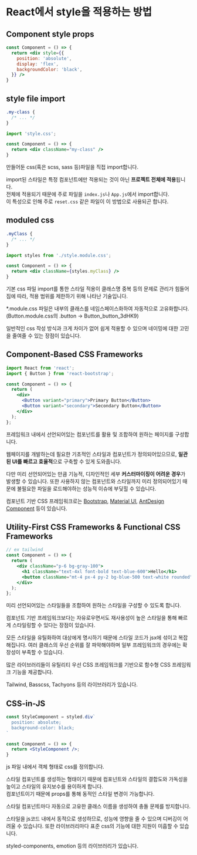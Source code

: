 # React에서 style을 적용하는 방법

## Component style props

```jsx
const Component = () => {
  return <div style={{
    position: 'absolute',
    display: 'flex',
    backgroundColor: 'black',
  }} />
}
```

## style file import

```css
.my-class {
  /* ... */
}
```
```jsx
import 'style.css';

const Component = () => {
  return <div className="my-class" />
}
```
만들어둔 css(혹은 scss, sass 등)파일을 직접 import합니다.

import된 스타일은 특정 컴포넌트에만 적용되는 것이 아닌 **프로젝트 전체에 적용**됩니다.  
전체에 적용되기 때문에 주로 파일을 `index.js`나 `App.js`에서 import합니다.  
이 특성으로 인해 주로 `reset.css` 같은 파일이 이 방법으로 사용되곤 합니다.

## moduled css

```css
.myClass {
  /* ... */
}
```
```jsx
import styles from './style.module.css';

const Component = () => {
  return <div className={styles.myClass} />
}
```

기본 css 파일 import를 통한 스타일 적용이 클래스명 중복 등의 문제로 관리가 힘들어짐에 따라, 적용 범위를 제한하기 위해 나타난 기술입니다.

*.module.css 파일은 내부의 클래스를 네임스페이스화하여 자동적으로 고유화합니다.  
(Button.module.css의 .button -> Button_button_3dHK9)

일반적인 css 작성 방식과 크게 차이가 없어 쉽게 적용할 수 있으며 네이밍에 대한 고민을 줄여줄 수 있는 장점이 있습니다.

## Component-Based CSS Frameworks

```jsx
import React from 'react';
import { Button } from 'react-bootstrap';

const Component = () => {
  return (
    <div>
      <Button variant="primary">Primary Button</Button>
      <Button variant="secondary">Secondary Button</Button>
    </div>
  );
};
```

프레임워크 내에서 선언되어있는 컴포넌트를 활용 및 조합하여 원하는 페이지를 구성합니다.

웹페이지를 개발하는데 필요한 기초적인 스타일과 컴포넌트가 정의되어있으므로, **일관된 UI를 빠르고 효율적**으로 구축할 수 있게 도와줍니다.

다만 미리 선언되어있는 만큼 기능적, 디자인적인 세부 **커스터마이징이 어려운 경우**가 발생할 수 있습니다. 또한 사용하지 않는 컴포넌트와 스타일까지 미리 정의되어있기 때문에 불필요한 파일을 로드해야하는 성능적 이슈에 부딪힐 수 있습니다.

컴포넌트 기반 CSS 프레임워크로는 [Bootstrap](https://react-bootstrap.netlify.app/), [Material UI](https://mui.com/material-ui/), [AntDesign Component](https://ant.design/components/overview/) 등이 있습니다.

## Utility-First CSS Frameworks & Functional CSS Frameworks

```jsx
// ex tailwind
const Component = () => {
  return (
    <div className="p-6 bg-gray-100">
      <h1 className="text-4xl font-bold text-blue-600">Hello</h1>
      <button className="mt-4 px-4 py-2 bg-blue-500 text-white rounded">Click Me</button>
    </div>
  );
};
```

미리 선언되어있는 스타일들을 조합하여 원하는 스타일을 구성할 수 있도록 합니다.

컴포넌트 기반 프레임워크보다는 자유로우면서도 재사용성이 높은 스타일을 통해 빠르게 스타일링할 수 있다는 장점이 있습니다.

모든 스타일을 유틸화하여 대상에게 명시하기 때문에 스타일 코드가 jsx에 섞이고 복잡해집니다. 여러 클래스의 우선 순위를 잘 파악해야하며 일부 프레임워크의 경우에는 확장성이 부족할 수 있습니다.

많은 라이브러리들이 유틸리티 우선 CSS 프레임워크를 기반으로 함수형 CSS 프레임워크 기능을 제공합니다.

Tailwind, Basscss, Tachyons 등의 라이브러리가 있습니다.

## CSS-in-JS

```jsx
const StyleComponent = styled.div`
  position: absolute;
  background-color: black;
`

const Component = () => {
  return <StyleComponent />;
}
```

js 파일 내에서 객체 형태로 css를 정의합니다.

스타일 컴포넌트를 생성하는 형태이기 때문에 컴포넌트와 스타일의 결합도와 가독성을 높이고 스타일의 유지보수를 용이하게 합니다.  
컴포넌트이기 때문에 props를 통해 동적인 스타일 변경이 가능합니다.

스타일 컴포넌트마다 자동으로 고유한 클래스 이름을 생성하여 충돌 문제를 방지합니다.

스타일을 js코드 내에서 동적으로 생성하므로, 성능에 영향을 줄 수 있으며 디버깅이 어려울 수 있습니다. 또한 라이브러리마다 표준 css의 기능에 대한 지원이 미흡할 수 있습니다.

styled-components, emotion 등의 라이브러리가 있습니다.